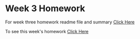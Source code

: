# Week 3 Homework #

For week three homework readme file and summary [Click Here](https://github.com/brittdalton/Creative_Coding_HW/tree/master/HW_03)

To see this week's homework [Click Here](https://brittdalton.github.io/Creative_Coding_HW/HW_03/Hello_world)
